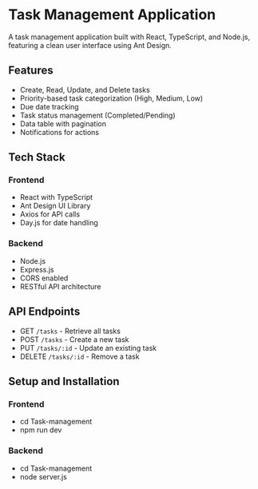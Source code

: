 # Task Management Application

A task management application built with React, TypeScript, and Node.js, featuring a clean user interface using Ant Design.

## Features

- Create, Read, Update, and Delete tasks
- Priority-based task categorization (High, Medium, Low)
- Due date tracking
- Task status management (Completed/Pending)
- Data table with pagination
- Notifications for actions

## Tech Stack

### Frontend
- React with TypeScript
- Ant Design UI Library
- Axios for API calls
- Day.js for date handling

### Backend
- Node.js
- Express.js
- CORS enabled
- RESTful API architecture

## API Endpoints

- GET `/tasks` - Retrieve all tasks
- POST `/tasks` - Create a new task
- PUT `/tasks/:id` - Update an existing task
- DELETE `/tasks/:id` - Remove a task

## Setup and Installation
  ### Frontend
  - cd Task-management
  - npm run dev

  ### Backend
  - cd Task-management
  - node server.js
